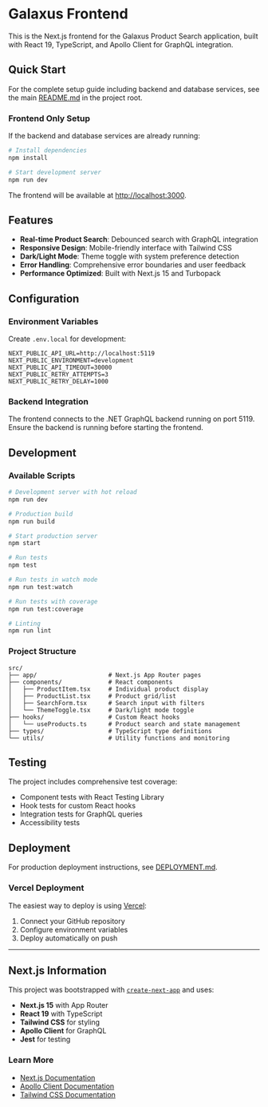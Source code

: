 # Galaxus Frontend

This is the Next.js frontend for the Galaxus Product Search application, built with React 19, TypeScript, and Apollo Client for GraphQL integration.

## Quick Start

For the complete setup guide including backend and database services, see the main [README.md](../README.md) in the project root.

### Frontend Only Setup

If the backend and database services are already running:

```bash
# Install dependencies
npm install

# Start development server
npm run dev
```

The frontend will be available at [http://localhost:3000](http://localhost:3000).

## Features

- **Real-time Product Search**: Debounced search with GraphQL integration
- **Responsive Design**: Mobile-friendly interface with Tailwind CSS
- **Dark/Light Mode**: Theme toggle with system preference detection
- **Error Handling**: Comprehensive error boundaries and user feedback
- **Performance Optimized**: Built with Next.js 15 and Turbopack

## Configuration

### Environment Variables

Create `.env.local` for development:

```env
NEXT_PUBLIC_API_URL=http://localhost:5119
NEXT_PUBLIC_ENVIRONMENT=development
NEXT_PUBLIC_API_TIMEOUT=30000
NEXT_PUBLIC_RETRY_ATTEMPTS=3
NEXT_PUBLIC_RETRY_DELAY=1000
```

### Backend Integration

The frontend connects to the .NET GraphQL backend running on port 5119. Ensure the backend is running before starting the frontend.

## Development

### Available Scripts

```bash
# Development server with hot reload
npm run dev

# Production build
npm run build

# Start production server
npm start

# Run tests
npm test

# Run tests in watch mode
npm run test:watch

# Run tests with coverage
npm run test:coverage

# Linting
npm run lint
```

### Project Structure

```
src/
├── app/                    # Next.js App Router pages
├── components/             # React components
│   ├── ProductItem.tsx     # Individual product display
│   ├── ProductList.tsx     # Product grid/list
│   ├── SearchForm.tsx      # Search input with filters
│   └── ThemeToggle.tsx     # Dark/light mode toggle
├── hooks/                  # Custom React hooks
│   └── useProducts.ts      # Product search and state management
├── types/                  # TypeScript type definitions
└── utils/                  # Utility functions and monitoring
```

## Testing

The project includes comprehensive test coverage:

- Component tests with React Testing Library
- Hook tests for custom React hooks
- Integration tests for GraphQL queries
- Accessibility tests

## Deployment

For production deployment instructions, see [DEPLOYMENT.md](../DEPLOYMENT.md).

### Vercel Deployment

The easiest way to deploy is using [Vercel](https://vercel.com/new):

1. Connect your GitHub repository
2. Configure environment variables
3. Deploy automatically on push

---

## Next.js Information

This project was bootstrapped with [`create-next-app`](https://nextjs.org/docs/app/api-reference/cli/create-next-app) and uses:

- **Next.js 15** with App Router
- **React 19** with TypeScript
- **Tailwind CSS** for styling
- **Apollo Client** for GraphQL
- **Jest** for testing

### Learn More

- [Next.js Documentation](https://nextjs.org/docs)
- [Apollo Client Documentation](https://www.apollographql.com/docs/react/)
- [Tailwind CSS Documentation](https://tailwindcss.com/docs)
